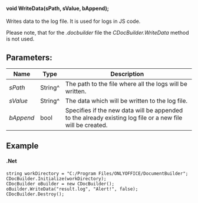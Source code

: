#### void WriteData(sPath, sValue, bAppend);

Writes data to the log file. It is used for logs in JS code.

Please note, that for the *.docbuilder* file the *CDocBuilder.WriteData* method is not used.

## Parameters:

| Name      | Type    | Description                                                                                                |
| --------- | ------- | ---------------------------------------------------------------------------------------------------------- |
| *sPath*   | String^ | The path to the file where all the logs will be written.                                                   |
| *sValue*  | String^ | The data which will be written to the log file.                                                            |
| *bAppend* | bool    | Specifies if the new data will be appended to the already existing log file or a new file will be created. |

## Example

#### .Net

```
string workDirectory = "C:/Program Files/ONLYOFFICE/DocumentBuilder";
CDocBuilder.Initialize(workDirectory);
CDocBuilder oBuilder = new CDocBuilder();
oBuilder.WriteData("result.log", "Alert!", false);
CDocBuilder.Destroy();
```
